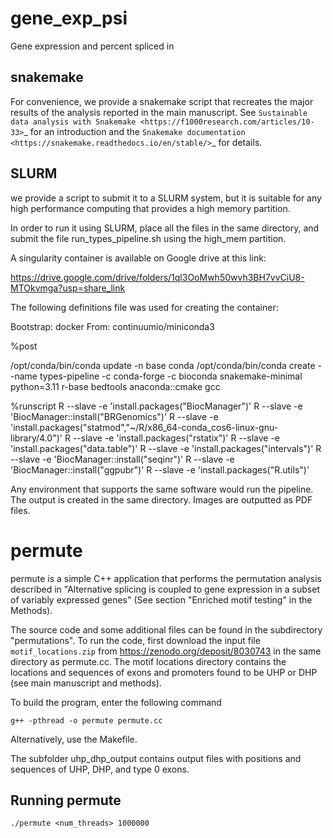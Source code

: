 # gene_exp_psi
Gene expression and percent spliced in


## snakemake

For convenience, we provide a snakemake script that recreates the major results of the analysis reported in the main manuscript.
See `Sustainable data analysis with Snakemake <https://f1000research.com/articles/10-33>`_ for an introduction 
and the `Snakemake documentation <https://snakemake.readthedocs.io/en/stable/>`_ for details.

## SLURM

we provide a script to submit it to a SLURM system, but it is suitable for any high performance computing that provides a high memory partition.

In order to run it using SLURM, place all the files in the same directory, and submit the file run_types_pipeline.sh using the high_mem partition. 

A singularity container is available on Google drive at this link: 

https://drive.google.com/drive/folders/1ql3OoMwh50wvh3BH7vvCiU8-MTOkvmga?usp=share_link

The following definitions file was used for creating the container:

Bootstrap: docker
From: continuumio/miniconda3

%post

/opt/conda/bin/conda update -n base conda
/opt/conda/bin/conda create --name types-pipeline -c conda-forge -c bioconda snakemake-minimal python=3.11 r-base bedtools anaconda::cmake gcc

%runscript
R --slave -e 'install.packages("BiocManager")'
R --slave -e 'BiocManager::install("BRGenomics")'
R --slave -e 'install.packages("statmod","~/R/x86_64-conda_cos6-linux-gnu-library/4.0")'
R --slave -e 'install.packages("rstatix")'
R --slave -e 'install.packages("data.table")'
R --slave -e 'install.packages("intervals")'
R --slave -e 'BiocManager::install("seqinr")'
R --slave -e 'BiocManager::install("ggpubr")'
R --slave -e 'install.packages("R.utils")'



Any environment that supports the same software would run the pipeline. The output is created in the same directory. Images are outputted as PDF files.


# permute

permute is a simple C++ application that performs the permutation analysis described in "Alternative splicing is coupled to gene expression in a subset of variably expressed genes" (See section "Enriched motif testing" in the Methods).

The source code and some additional files can be found in the subdirectory "permutations". To run the code, first download the input file ``motif_locations.zip`` from https://zenodo.org/deposit/8030743 in the same directory as permute.cc. The motif locations directory contains
the locations and sequences of exons and promoters found to be UHP or DHP (see main manuscript and methods).


To build the program, enter the following command


```
g++ -pthread -o permute permute.cc
```

Alternatively, use the Makefile.

The subfolder uhp_dhp_output contains output files with positions and sequences of UHP, DHP, and type 0 exons.

## Running permute

```
./permute <num_threads> 1000000
```